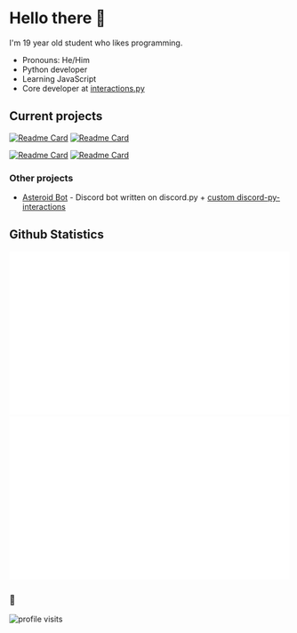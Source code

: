 # Hello there 👋

I'm 19 year old student who likes programming.

- Pronouns: He/Him
- Python developer
- Learning JavaScript
- Core developer at [interactions.py](https://github.com/interactions-py/library)

## Current projects
[![Readme Card](https://github-readme-stats.vercel.app/api/pin/?username=interactions-py&repo=library&show_owner=true)](https://github.com/interactions-py/library)
[![Readme Card](https://github-readme-stats.vercel.app/api/pin/?username=Damego&repo=anilibria.py)](https://github.com/Damego/anilibria.py)

[![Readme Card](https://github-readme-stats.vercel.app/api/pin/?username=Damego&repo=interactions-i18n)](https://github.com/Damego/interactions-i18n)
[![Readme Card](https://github-readme-stats.vercel.app/api/pin/?username=Damego&repo=ETIS-mobile)](https://github.com/Damego/ETIS-mobile)

### Other projects
- [Asteroid Bot](https://github.com/Damego/Asteroid-Discord-Bot) - Discord bot written on discord.py + [custom discord-py-interactions](https://github.com/Damego/discord-py-interactions)

## Github Statistics

![gh-stats](https://raw.githubusercontent.com/Damego/github-stats/master/generated/overview.svg)
![gh-stats](https://raw.githubusercontent.com/Damego/github-stats/master/generated/languages.svg)

### 👀

![profile visits](https://komarev.com/ghpvc/?username=Damego&color=blue)
